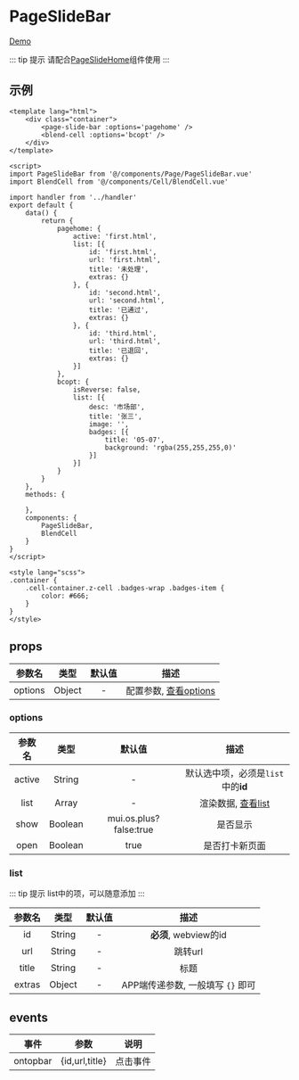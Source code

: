 # PageSlideBar
[Demo](http://infozx.gitee.io/infozx_temp/dist/module/first.html)

::: tip 提示
请配合[PageSlideHome](./PageSlideHome.html)组件使用
:::

## 示例
```vue{9}
<template lang="html">
	<div class="container">
		<page-slide-bar :options='pagehome' />
		<blend-cell :options='bcopt' />
	</div>
</template>

<script>
import PageSlideBar from '@/components/Page/PageSlideBar.vue'
import BlendCell from '@/components/Cell/BlendCell.vue'

import handler from '../handler'
export default {
	data() {
		return {
			pagehome: {
				active: 'first.html',
				list: [{
					id: 'first.html',
					url: 'first.html',
					title: '未处理',
					extras: {}
				}, {
					id: 'second.html',
					url: 'second.html',
					title: '已通过',
					extras: {}
				}, {
					id: 'third.html',
					url: 'third.html',
					title: '已退回',
					extras: {}
				}]
			},
			bcopt: {
				isReverse: false,
				list: [{
					desc: '市场部',
					title: '张三',
					image: '',
					badges: [{
						title: '05-07',
						background: 'rgba(255,255,255,0)'
					}]
				}]
			}
		}
	},
	methods: {
		
	},
	components: {
		PageSlideBar,
		BlendCell
	}
}
</script>

<style lang="scss">
.container {
	.cell-container.z-cell .badges-wrap .badges-item {
		color: #666;
	}
}
</style>
```

## props
|参数名|类型|默认值|描述|
|:---:|:---:|:---:|:---:|
|options|Object|-|配置参数, [查看options](#options)|

### options
|参数名|类型|默认值|描述|
|:---:|:---:|:---:|:---:|
|active|String|-|默认选中项，必须是`list`中的**id**|
|list|Array|-|渲染数据, [查看list](#list)|
|show|Boolean|mui.os.plus?false:true|是否显示|
|open|Boolean|true|是否打卡新页面|

### list
::: tip 提示
list中的项，可以随意添加
:::

|参数名|类型|默认值|描述|
|:---:|:---:|:---:|:---:|
|id|String|-|**必须**, webview的id|
|url|String|-|跳转url|
|title|String|-|标题|
|extras|Object|-|APP端传递参数, 一般填写 `{}` 即可|

## events
|事件|参数|说明|
|:---:|:---:|:---:|
|ontopbar|{id,url,title}|点击事件|